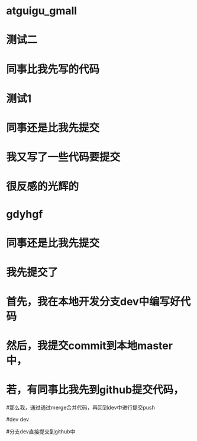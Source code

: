 # atguigu_gmall

# 测试二

# 同事比我先写的代码

# 测试1

# 同事还是比我先提交

# 我又写了一些代码要提交

# 很反感的光辉的

# gdyhgf


# 同事还是比我先提交




# 我先提交了

# 首先，我在本地开发分支dev中编写好代码
# 然后，我提交commit到本地master中，
# 若，有同事比我先到github提交代码，
#那么我，通过通过merge合并代码，再回到dev中进行提交push

#dev dev

#分支dev直接提交到github中
